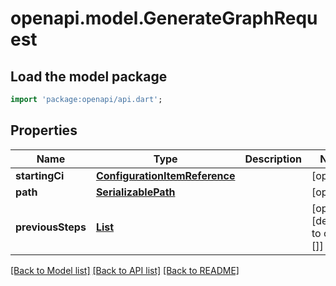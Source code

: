 # openapi.model.GenerateGraphRequest

## Load the model package
```dart
import 'package:openapi/api.dart';
```

## Properties
Name | Type | Description | Notes
------------ | ------------- | ------------- | -------------
**startingCi** | [**ConfigurationItemReference**](ConfigurationItemReference.md) |  | [optional] 
**path** | [**SerializablePath**](SerializablePath.md) |  | [optional] 
**previousSteps** | [**List<ConfigurationItemReference>**](ConfigurationItemReference.md) |  | [optional] [default to const []]

[[Back to Model list]](../README.md#documentation-for-models) [[Back to API list]](../README.md#documentation-for-api-endpoints) [[Back to README]](../README.md)


